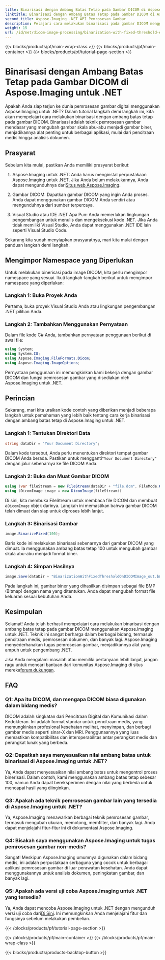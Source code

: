 ```yaml
---
title: Binarisasi dengan Ambang Batas Tetap pada Gambar DICOM di Aspose.Imaging untuk .NET
linktitle: Binarisasi dengan Ambang Batas Tetap pada Gambar DICOM di Aspose.Imaging untuk .NET
second_title: Aspose.Imaging .NET API Pemrosesan Gambar
description: Pelajari cara melakukan binarisasi pada gambar DICOM menggunakan Aspose.Imaging untuk .NET. Panduan langkah demi langkah dengan contoh kode.
weight: 15
url: /id/net/dicom-image-processing/binarization-with-fixed-threshold-on-dicom-image/
---
```


{{< blocks/products/pf/main-wrap-class >}}
{{< blocks/products/pf/main-container >}}
{{< blocks/products/pf/tutorial-page-section >}}

# Binarisasi dengan Ambang Batas Tetap pada Gambar DICOM di Aspose.Imaging untuk .NET

Apakah Anda siap terjun ke dunia pemrosesan gambar digital menggunakan Aspose.Imaging untuk .NET? Dalam tutorial langkah demi langkah ini, kita akan mempelajari cara melakukan binarisasi dengan ambang batas tetap pada gambar DICOM. Binarisasi adalah teknik pemrosesan gambar mendasar yang mengubah gambar skala abu-abu menjadi gambar biner, menjadikannya alat penting untuk berbagai aplikasi, mulai dari pencitraan medis hingga analisis dokumen.

## Prasyarat

Sebelum kita mulai, pastikan Anda memiliki prasyarat berikut:

1.  Aspose.Imaging untuk .NET: Anda harus menginstal perpustakaan Aspose.Imaging untuk .NET. Jika Anda belum melakukannya, Anda dapat mengunduhnya dari[Situs web Aspose.Imaging](https://releases.aspose.com/imaging/net/).

2. Gambar DICOM: Dapatkan gambar DICOM yang ingin Anda proses. Anda dapat menggunakan gambar DICOM Anda sendiri atau mengunduhnya dari sumber terpercaya.

3. Visual Studio atau IDE .NET Apa Pun: Anda memerlukan lingkungan pengembangan untuk menulis dan mengeksekusi kode .NET. Jika Anda tidak memiliki Visual Studio, Anda dapat menggunakan .NET IDE lain seperti Visual Studio Code.

Sekarang kita sudah menyiapkan prasyaratnya, mari kita mulai dengan panduan langkah demi langkah.

## Mengimpor Namespace yang Diperlukan

Untuk melakukan binerisasi pada image DICOM, kita perlu mengimpor namespace yang sesuai. Ikuti langkah-langkah berikut untuk mengimpor namespace yang diperlukan:

### Langkah 1: Buka Proyek Anda

Pertama, buka proyek Visual Studio Anda atau lingkungan pengembangan .NET pilihan Anda.

### Langkah 2: Tambahkan Menggunakan Pernyataan

Dalam file kode C# Anda, tambahkan pernyataan penggunaan berikut di awal file:

```csharp
using System;
using System.IO;
using Aspose.Imaging.FileFormats.Dicom;
using Aspose.Imaging.ImageOptions;
```

Pernyataan penggunaan ini memungkinkan kami bekerja dengan gambar DICOM dan fungsi pemrosesan gambar yang disediakan oleh Aspose.Imaging untuk .NET.

## Perincian

Sekarang, mari kita uraikan kode contoh yang diberikan menjadi beberapa langkah untuk pemahaman yang lebih baik tentang cara kerja binarisasi dengan ambang batas tetap di Aspose.Imaging untuk .NET.

### Langkah 1: Tentukan Direktori Data

```csharp
string dataDir = "Your Document Directory";
```

 Dalam kode tersebut, Anda perlu menentukan direktori tempat gambar DICOM Anda berada. Pastikan untuk mengganti`"Your Document Directory"` dengan jalur sebenarnya ke file DICOM Anda.

### Langkah 2: Buka dan Muat Gambar DICOM

```csharp
using (var fileStream = new FileStream(dataDir + "file.dcm", FileMode.Open, FileAccess.Read))
using (DicomImage image = new DicomImage(fileStream))
```

 Di sini, kita membuka FileStream untuk membaca file DICOM dan membuat a`DicomImage` objek darinya. Langkah ini memastikan bahwa gambar DICOM telah dimuat dan siap untuk diproses lebih lanjut.

### Langkah 3: Binarisasi Gambar

```csharp
image.BinarizeFixed(100);
```

Baris kode ini melakukan binarisasi sebenarnya dari gambar DICOM yang dimuat. Ia menggunakan ambang batas tetap 100 untuk mengubah gambar skala abu-abu menjadi format biner.

### Langkah 4: Simpan Hasilnya

```csharp
image.Save(dataDir + "BinarizationWithFixedThresholdOnDICOMImage_out.bmp", new BmpOptions());
```

Pada langkah ini, gambar biner yang dihasilkan disimpan sebagai file BMP (Bitmap) dengan nama yang ditentukan. Anda dapat mengubah format file keluaran sesuai kebutuhan Anda.

## Kesimpulan

Selamat! Anda telah berhasil mempelajari cara melakukan binarisasi dengan ambang batas tetap pada gambar DICOM menggunakan Aspose.Imaging untuk .NET. Teknik ini sangat berharga dalam berbagai bidang, termasuk pencitraan medis, pemrosesan dokumen, dan banyak lagi. Aspose.Imaging menyederhanakan tugas pemrosesan gambar, menjadikannya alat yang ampuh untuk pengembang .NET.

Jika Anda mengalami masalah atau memiliki pertanyaan lebih lanjut, jangan ragu untuk mencari bantuan dari komunitas Aspose.Imaging di situs mereka[forum dukungan](https://forum.aspose.com/).

## FAQ

### Q1: Apa itu DICOM, dan mengapa DICOM biasa digunakan dalam bidang medis?

DICOM adalah singkatan dari Pencitraan Digital dan Komunikasi dalam Kedokteran. Ini adalah format standar untuk pencitraan medis, yang memungkinkan profesional kesehatan melihat, menyimpan, dan berbagi gambar medis seperti sinar-X dan MRI. Penggunaannya yang luas memastikan kompatibilitas dan interoperabilitas antar perangkat medis dan perangkat lunak yang berbeda.

### Q2: Dapatkah saya menyesuaikan nilai ambang batas untuk binarisasi di Aspose.Imaging untuk .NET?

Ya, Anda dapat menyesuaikan nilai ambang batas untuk mengontrol proses binerisasi. Dalam contoh, kami menggunakan ambang batas tetap sebesar 100, namun Anda dapat bereksperimen dengan nilai yang berbeda untuk mencapai hasil yang diinginkan.

### Q3: Apakah ada teknik pemrosesan gambar lain yang tersedia di Aspose.Imaging untuk .NET?

Ya, Aspose.Imaging menawarkan berbagai teknik pemrosesan gambar, termasuk mengubah ukuran, memotong, memfilter, dan banyak lagi. Anda dapat menjelajahi fitur-fitur ini di dokumentasi Aspose.Imaging.

### Q4: Bisakah saya menggunakan Aspose.Imaging untuk tugas pemrosesan gambar non-medis?

Sangat! Meskipun Aspose.Imaging umumnya digunakan dalam bidang medis, ini adalah perpustakaan serbaguna yang cocok untuk berbagai aplikasi pemrosesan gambar di luar perawatan kesehatan. Anda dapat menggunakannya untuk analisis dokumen, peningkatan gambar, dan banyak lagi.

### Q5: Apakah ada versi uji coba Aspose.Imaging untuk .NET yang tersedia?

 Ya, Anda dapat mencoba Aspose.Imaging untuk .NET dengan mengunduh versi uji coba dari[Di Sini](https://releases.aspose.com/). Ini memungkinkan Anda menjelajahi fitur dan fungsinya sebelum melakukan pembelian.

{{< /blocks/products/pf/tutorial-page-section >}}

{{< /blocks/products/pf/main-container >}}
{{< /blocks/products/pf/main-wrap-class >}}

{{< blocks/products/products-backtop-button >}}
